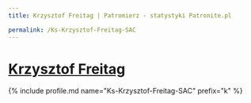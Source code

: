 ```yaml
---
title: Krzysztof Freitag | Patromierz - statystyki Patronite.pl

permalink: /Ks-Krzysztof-Freitag-SAC
---
```


# [Krzysztof Freitag](https://patronite.pl/Ks-Krzysztof-Freitag-SAC)

{% include profile.md name="Ks-Krzysztof-Freitag-SAC" prefix="k" %}
